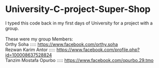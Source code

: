 # University-C-project-Super-Shop <br />
I typed this code back in my first days of University for a project with a group. <br /><br />
These were my group Members: <br />
           Orthy Soha ::::: https://www.facebook.com/orthy.soha <br />
   Rezwan Karim Antor ::::: https://www.facebook.com/profile.php?id=100008637528824 <br />
Tanzim Mostafa Opurbo ::::: https://www.facebook.com/opurbo.29.tmo <br />
